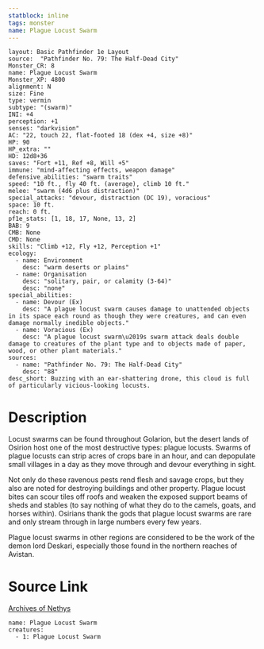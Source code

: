 ```yaml
---
statblock: inline
tags: monster
name: Plague Locust Swarm
---
```

```statblock
layout: Basic Pathfinder 1e Layout
source:  "Pathfinder No. 79: The Half-Dead City"
Monster_CR: 8
name: Plague Locust Swarm
Monster_XP: 4800
alignment: N
size: Fine
type: vermin
subtype: "(swarm)"
INI: +4
perception: +1
senses: "darkvision"
AC: "22, touch 22, flat-footed 18 (dex +4, size +8)"
HP: 90
HP_extra: ""
HD: 12d8+36
saves: "Fort +11, Ref +8, Will +5"
immune: "mind-affecting effects, weapon damage"
defensive_abilities: "swarm traits"
speed: "10 ft., fly 40 ft. (average), climb 10 ft."
melee: "swarm (4d6 plus distraction)"
special_attacks: "devour, distraction (DC 19), voracious"
space: 10 ft.
reach: 0 ft.
pf1e_stats: [1, 18, 17, None, 13, 2]
BAB: 9
CMB: None
CMD: None
skills: "Climb +12, Fly +12, Perception +1"
ecology:
  - name: Environment
    desc: "warm deserts or plains"
  - name: Organisation
    desc: "solitary, pair, or calamity (3-64)"
    desc: "none"
special_abilities:
  - name: Devour (Ex)
    desc: "A plague locust swarm causes damage to unattended objects in its space each round as though they were creatures, and can even damage normally inedible objects."
  - name: Voracious (Ex)
    desc: "A plague locust swarm\u2019s swarm attack deals double damage to creatures of the plant type and to objects made of paper, wood, or other plant materials."
sources:
  - name: "Pathfinder No. 79: The Half-Dead City"
    desc: "88"
desc_short: Buzzing with an ear-shattering drone, this cloud is full of particularly vicious-looking locusts.
```
# Description
Locust swarms can be found throughout Golarion, but the desert lands of Osirion host one of the most destructive types: plague locusts. Swarms of plague locusts can strip acres of crops bare in an hour, and can depopulate small villages in a day as they move through and devour everything in sight.

Not only do these ravenous pests rend flesh and savage crops, but they also are noted for destroying buildings and other property. Plague locust bites can scour tiles off roofs and weaken the exposed support beams of sheds and stables (to say nothing of what they do to the camels, goats, and horses within). Osirians thank the gods that plague locust swarms are rare and only stream through in large numbers every few years.

Plague locust swarms in other regions are considered to be the work of the demon lord Deskari, especially those found in the northern reaches of Avistan.
# Source Link
[Archives of Nethys](https://aonprd.com/MonsterDisplay.aspx?ItemName=Plague%20Locust%20Swarm)
```encounter-table
name: Plague Locust Swarm
creatures:
  - 1: Plague Locust Swarm
```

